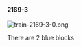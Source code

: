 #### 2169-3
![train-2169-3-0.png](https://github.com/lil-lab/nlvr/raw/master/nlvr/train/images/1/train-2169-3-0.png "train-2169-3-0.png")

There are 2 blue blocks